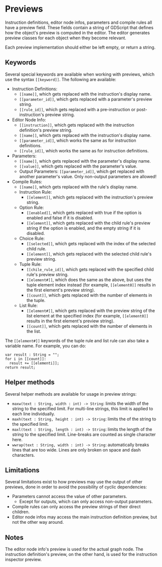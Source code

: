 # Previews
Instruction definitions, editor node infos, parameters and compile rules all have a preview field. These fields contain a string of GDScript that defines how the object's preview is computed in the editor. The editor generates preview classes for each object when they become relevant.

Each preview implementation should either be left empty, or return a string.

## Keywords
 Several special keywords are available when working with previews, which use the syntax `[[keyword]]`. The following are available:
- Instruction Definitions:
  - `[[name]]`, which gets replaced with the instruction's display name.
  - `[[parameter_id]]`, which gets replaced with a parameter's preview string.
  - `[[rule_id]]`, which gets replaced with a pre-instruction or post-instruction's preview string.
- Editor Node Info:
  - `[[instruction]]`, which gets replaced with the instruction definition's preview string.
  - `[[name]]`, which gets replaced with the instruction's display name.
  - `[[parameter_id]]`, which works the same as for instruction definitions.
  - `[[rule_id]]`, which works the same as for instruction definitions.
- Parameters:
  - `[[name]]`, which gets replaced with the parameter's display name.
  - `[[value]]`, which gets replaced with the parameter's value.
  - Output Parameters: `[[parameter_id]]`, which get replaced with another parameter's value. Only non-output parameters are allowed!
- Compile Rules:
  - `[[name]]`, which gets replaced with the rule's display name.
  - Instruction Rule:
    - `[[element]]`, which gets replaced with the instruction's preview string.
  - Option Rule:
    - `[[enabled]]`, which gets replaced with true if the option is enabled and false if it is disabled.
    - `[[element]]`, which gets replaced with the child rule's preview string if the option is enabled, and the empty string if it is disabled.
  - Choice Rule:
    - `[[selected]]`, which gets replaced with the index of the selected child rule.
    - `[[element]]`, which gets replaced with the selected child rule's preview string.
  - Tuple Rule:
    - `[[chile_rule_id]]`, which gets replaced with the specified child rule's preview string.
    - `[[element#]]`, which does the same as the above, but uses the tuple element index instead (for example, `[[element0]]` results in the first element's preview string).
    - `[[count]]`, which gets replaced with the number of elements in the tuple.
  - List Rule:
    - `[[element#]]`, which gets replaced with the preview string of the list element at the specified index (for example, `[[element0]]` results in the first element's preview string).
    - `[[count]]`, which gets replaced with the number of elements in the list.
    
The `[[element#]]` keywords of the tuple rule and list rule can also take a variable name. For example, you can do:
```
var result : String = "";
for i in [[count]]:
  result += [[elementi]];
return result;
```

## Helper methods
Several helper methods are available for usage in preview strings:
- `maxw(text : String, width : int) -> String`: limits the width of the string to the specified limit. For multi-line strings, this limit is applied to each line individually.
- `maxh(text : String, height : int) -> String`: limits the  of the string to the specified limit.
- `maxl(text : String, length : int) -> String`: limits the length of the string to the specified limit. Line-breaks are counted as single character here.
- `wwrap(text : String, width : int) -> String`: automatically breaks lines that are too wide. Lines are only broken on space and dash characters.

## Limitations
Several limitations exist to how previews may use the output of other previews, done in order to avoid the possibility of cyclic dependencies:
- Parameters cannot access the value of other parameters.
  - Except for outputs, which can only access non-output parameters.
- Compile rules can only access the preview strings of their direct children.
- Editor node infos may access the main instruction definition preview, but not the other way around.

## Notes
The editor node info's preview is used for the actual graph node. The instruction definition's preview, on the other hand, is used for the instruction inspector preview.